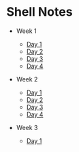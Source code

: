 # Shell Notes

- Week 1

  - [Day 1](./week1/day1.md)
  - [Day 2](./week1/day2.md)
  - [Day 3](./week1/day3.md)
  - [Day 4](./week1/day4.md)

- Week 2

  - [Day 1](./week2/day1.md)
  - [Day 2](./week2/day2.md)
  - [Day 3](./week2/day3.md)
  - [Day 4](./week2/day4.md)

- Week 3
  - [Day 1](./week3/day1.md)
